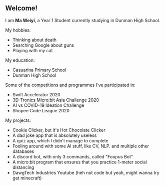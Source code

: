 ## **Welcome!**

I am **Ma Weiyi**, a Year 1 Student currently studying in Dunman High School.

My hobbies:
- Thinking about death
- Searching Google about guns
- Playing with my cat

My education:
- Casuarina Primary School
- Dunman High School

Some of the competitions and programmes I've participated in:
- Swift Accelerator 2020
- 3D-Tronics Micro:bit Asia Challenge 2020
- AI vs COVID-19 Ideation Challenge
- Shopee Code League 2020

My projects:
- Cookie Clicker, but it's Hot Chocolate Clicker
- A dad joke app that is absolutely useless
- A quiz app, which I didn't manage to complete
- Fooling around with some AI stuff, like CV, NLP. and multiple other databases
- A discord bot, with only 3 commands, called "Foopus Bot"
- A micro:bit program that ensures that you practice 1-meter social distancing
- DawgTech Industries Youtube (heh not code but yeah, might wanna try get minecraft)
